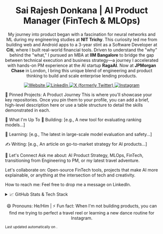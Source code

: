 <h1 align="center">Sai Rajesh Donkana | AI Product Manager (FinTech & MLOps)</h1>

<p align="center">
My journey into product began with a fascination for neural networks and ML during my engineering studies at <strong>NIT Trichy</strong>. This curiosity led me from building web and Android apps to a 3-year stint as a Software Developer at <strong>Citi</strong>, where I built real-world financial tools. Driven to understand the "why" behind the "what," I pursued an MBA at <strong>IIM Bangalore</strong> to bridge the gap between technical execution and business strategy—a journey I accelerated with hands-on PM experience at the AI startup <strong>RagaAI</strong>. Now at <strong>JPMorgan Chase</strong> in London, I bring this unique blend of engineering and product thinking to build and scale enterprise lending products.
</p>

<p align="center">
<a href="https://www.google.com/search?q=https://sairajesh711.github.io" target="_blank">
<img src="https://www.google.com/search?q=https://img.shields.io/badge/Website-Portfolio-blue%3Fstyle%3Dfor-the-badge%26logo%3Dgoogle-chrome%26logoColor%3Dwhite" alt="Website"/>
</a>
<a href="https://www.google.com/search?q=https://www.linkedin.com/in/%3Chandle%3E" target="_blank">
<img src="https://www.google.com/search?q=https://img.shields.io/badge/LinkedIn-Connect-blue%3Fstyle%3Dfor-the-badge%26logo%3Dlinkedin%26logoColor%3Dwhite" alt="LinkedIn"/>
</a>
<a href="https://x.com/<handle>" target="_blank">
<img src="https://www.google.com/search?q=https://img.shields.io/badge/X-Follow-black%3Fstyle%3Dfor-the-badge%26logo%3Dx%26logoColor%3Dwhite" alt="X (formerly Twitter)"/>
</a>
<a href="https://instagram.com/<handle>" target="_blank">
<img src="https://www.google.com/search?q=https://img.shields.io/badge/Instagram-Creator-purple%3Fstyle%3Dfor-the-badge%26logo%3Dinstagram%26logoColor%3Dwhite" alt="Instagram"/>
</a>
</p>

📌 Pinned Projects: A Product Journey
This is where you'll showcase your key repositories. Once you pin them to your profile, you can add a brief, high-level description here or use a table structure to detail the skills demonstrated in each.

<!--
Example Structure:

project-name-1: A brief, compelling description of the project and its purpose.

project-name-2: Highlight the key technology or product insight from this project.
-->

🚀 What I'm Up To
🔭 Building: [e.g., A new tool for evaluating ranking models...]

🌱 Learning: [e.g., The latest in large-scale model evaluation and safety...]

✍️ Writing: [e.g., An article on go-to-market strategy for AI products...]

💬 Let's Connect
Ask me about: AI Product Strategy, MLOps, FinTech, transitioning from Engineering to PM, or my latest travel adventure.

Let's collaborate on: Open-source FinTech tools, projects that make AI more explainable, or anything at the intersection of tech and creativity.

How to reach me: Feel free to drop me a message on LinkedIn.

<details>
<summary>📈 GitHub Stats & Tech Stack</summary>

<!-- These stats cards are now linked to your GitHub username -->

<p align="center">
<img src="https://www.google.com/search?q=https://github-readme-stats.vercel.app/api%3Fusername%3Dsairajesh711%26show_icons%3Dtrue%26theme%3Dminimal%26hide_border%3Dtrue%26count_private%3Dtrue" alt="GitHub Stats" />
<img src="https://www.google.com/search?q=https://github-readme-stats.vercel.app/api/top-langs/%3Fusername%3Dsairajesh711%26layout%3Dcompact%26theme%3Dminimal%26hide_border%3Dtrue" alt="Top Languages" />
</p>

<!-- Your Tech Stack Badges -->

<p align="center">
<img src="https://img.shields.io/badge/TypeScript-3178C6?style=for-the-badge&logo=typescript&logoColor=white" />
<img src="https://www.google.com/search?q=https://img.shields.io/badge/Python-3776AB%3Fstyle%3Dfor-the-badge%26logo%3Dpython%26logoColor%3Dwhite" />
<img src="https://www.google.com/search?q=https://img.shields.io/badge/React-61DAFB%3Fstyle%3Dfor-the-badge%26logo%3Dreact%26logoColor%3Dwhite" />
<img src="https://www.google.com/search?q=https://img.shields.io/badge/Node.js-339933%3Fstyle%3Dfor-the-badge%26logo%3Dnodedotjs%26logoColor%3Dwhite" />
<img src="https://img.shields.io/badge/Figma-F24E1E?style=for-the-badge&logo=figma&logoColor=white" />
</p>
</details>

<p align="center">
😄 Pronouns: He/Him | ⚡ Fun fact: When I'm not building products, you can find me trying to perfect a travel reel or learning a new dance routine for Instagram.
</p>

<sub>Last updated automatically on <!--AUTO-DATE-->.</sub>
